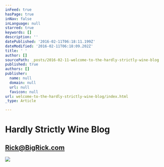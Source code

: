 ```yaml
---
inFeed: true
hasPage: true
inNav: false
inLanguage: null
starred: true
keywords: []
description: ''
datePublished: '2016-02-11T06:18:11.199Z'
dateModified: '2016-02-11T06:18:09.202Z'
title: ' '
author: []
sourcePath: _posts/2016-02-11-welcome-to-the-hardly-strictly-wine-blog.md
published: true
authors: []
publisher:
  name: null
  domain: null
  url: null
  favicon: null
url: welcome-to-the-hardly-strictly-wine-blog/index.html
_type: Article

---
```

# 

# Hardly Strictly Wine Blog

## Rick@BigRick.com
![](https://s3-us-west-2.amazonaws.com/the-grid-img/p/7676c756853db00676197185f1846b65ec2ab5d8.jpg)